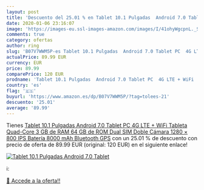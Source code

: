 ```yaml
---
layout: post
title: 'Descuento del 25.01 % en Tablet 10.1 Pulgadas  Android 7.0 Tablet'
date: 2020-01-06 23:16:07
image: 'https://images-eu.ssl-images-amazon.com/images/I/41ohyWgcpnL._SL200_.jpg'
comments: true
category: ofertas
author: ring
slug: 'B07V7WWM5P-es Tablet 10.1 Pulgadas  Android 7.0 Tablet PC  4G LTE + WiFi   Tableta Quad-Core  3 GB de RAM 64 GB de ROM  Dual SIM  Doble Cámara  1280 × 800 IPS  Batería 8000 mAh  Bluetooth  GPS'
actualPrice: 89.99 EUR
currency: EUR
price: 89.99
comparePrice: 120 EUR
prodname: 'Tablet 10.1 Pulgadas  Android 7.0 Tablet PC  4G LTE + WiFi   Tableta Quad-Core  3 GB de RAM 64 GB de ROM  Dual SIM  Doble Cámara  1280 × 800 IPS  Batería 8000 mAh  Bluetooth  GPS'
country: 'es'
flag: '🇪🇸'
buyurl: 'https://www.amazon.es/dp/B07V7WWM5P/?tag=tolees-21'
descuento: '25.01'
average: '89.99'
---
```


Tienes [Tablet 10.1 Pulgadas  Android 7.0 Tablet PC  4G LTE + WiFi   Tableta Quad-Core  3 GB de RAM 64 GB de ROM  Dual SIM  Doble Cámara  1280 × 800 IPS  Batería 8000 mAh  Bluetooth  GPS](https://www.amazon.es/dp/B07V7WWM5P/?tag=tolees-21) con un 25.01 % de descuento con precio de oferta de 89.99 EUR (original: 120 EUR) en el siguiente enlace!

[![Tablet 10.1 Pulgadas  Android 7.0 Tablet](https://images-eu.ssl-images-amazon.com/images/I/41ohyWgcpnL._SL200_.jpg)](https://www.amazon.es/dp/B07V7WWM5P/?tag=tolees-21)

ℹ️:


[🛒 Accede a la oferta!!](https://www.amazon.es/dp/B07V7WWM5P/?tag=tolees-21)
